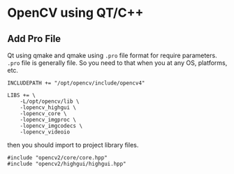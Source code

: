 # OpenCV using QT/C++
## Add Pro File
Qt using qmake and qmake using `.pro` file format for require parameters. `.pro` file is generally file. So you need to that when you at any OS, platforms, etc. 

```
INCLUDEPATH += "/opt/opencv/include/opencv4"

LIBS += \
    -L/opt/opencv/lib \
    -lopencv_highgui \
    -lopencv_core \
    -lopencv_imgproc \
    -lopencv_imgcodecs \
    -lopencv_videoio
```

then you should import to project library files.

```
#include "opencv2/core/core.hpp"
#include "opencv2/highgui/highgui.hpp"
```